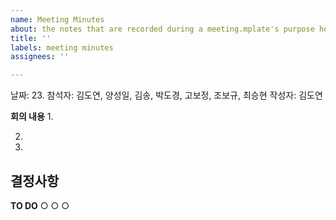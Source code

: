 ```yaml
---
name: Meeting Minutes
about: the notes that are recorded during a meeting.mplate's purpose here.
title: ''
labels: meeting minutes
assignees: ''

---
```


날짜: 23.
참석자: 김도연, 양성일, 김송, 박도경, 고보정, 조보규, 최승현
작성자: 김도연

**회의 내용**
1. 

2.  

3.  
 
**결정사항**
- 

**TO DO**
○ 
○ 
○
